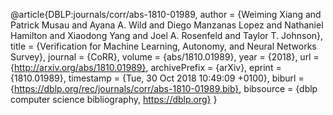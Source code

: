 @article{DBLP:journals/corr/abs-1810-01989,
  author    = {Weiming Xiang and
               Patrick Musau and
               Ayana A. Wild and
               Diego Manzanas Lopez and
               Nathaniel Hamilton and
               Xiaodong Yang and
               Joel A. Rosenfeld and
               Taylor T. Johnson},
  title     = {Verification for Machine Learning, Autonomy, and Neural Networks Survey},
  journal   = {CoRR},
  volume    = {abs/1810.01989},
  year      = {2018},
  url       = {http://arxiv.org/abs/1810.01989},
  archivePrefix = {arXiv},
  eprint    = {1810.01989},
  timestamp = {Tue, 30 Oct 2018 10:49:09 +0100},
  biburl    = {https://dblp.org/rec/journals/corr/abs-1810-01989.bib},
  bibsource = {dblp computer science bibliography, https://dblp.org}
}